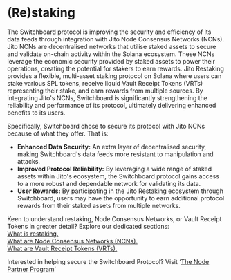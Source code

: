 # (Re)staking

The Switchboard protocol is improving the security and efficiency of its data feeds through integration with Jito Node Consensus Networks (NCNs). Jito NCNs are decentralised networks that utilise staked assets to secure and validate on-chain activity within the Solana ecosystem. These NCNs leverage the economic security provided by staked assets to power their operations, creating the potential for stakers to earn rewards. Jito Restaking provides a flexible, multi-asset staking protocol on Solana where users can stake various SPL tokens, receive liquid Vault Receipt Tokens (VRTs) representing their stake, and earn rewards from multiple sources. By integrating Jito's NCNs, Switchboard is significantly strengthening the reliability and performance of its protocol, ultimately delivering enhanced benefits to its users.

Specifically, Switchboard chose to secure its protocol with Jito NCNs because of what they offer. That is:

* **Enhanced Data Security:** An extra layer of decentralised security, making Switchboard's data feeds more resistant to manipulation and attacks.
* **Improved Protocol Reliability:** By leveraging a wide range of staked assets within Jito's ecosystem, the Switchboard protocol gains access to a more robust and dependable network for validating its data.
* **User Rewards:** By participating in the Jito Restaking ecosystem through Switchboard, users may have the opportunity to earn additional protocol rewards from their staked assets from multiple networks.

Keen to understand restaking, Node Consensus Networks, or Vault Receipt Tokens in greater detail? Explore our dedicated sections: \
[What is restaking.](what-is-re-staking.md)\
[What are Node Consensus Networks (NCNs).](what-are-node-consensus-networks-ncns.md)\
[What are Vault Receipt Tokens (VRTs).](what-are-vault-receipt-tokens-vrts.md)

Interested in helping secure the Switchboard Protocol? Visit ‘[The Node Partner Program](the-node-partner-program.md)’

